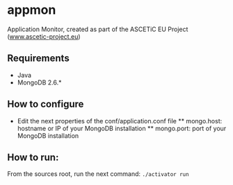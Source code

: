 appmon
======

Application Monitor, created as part of the ASCETiC EU Project (www.ascetic-project.eu)

Requirements
------------

* Java
* MongoDB 2.6.*

How to configure
----------------

* Edit the next properties of the conf/application.conf file
** mongo.host: hostname or IP of your MongoDB installation
** mongo.port: port of your MongoDB installation

How to run:
-----------

From the sources root, run the next command:
`./activator run`
